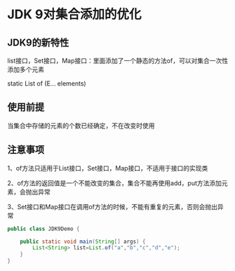 # JDK 9对集合添加的优化

## JDK9的新特性

list接口，Set接口，Map接口：里面添加了一个静态的方法of，可以对集合一次性添加多个元素

static <E> List<of> of (E... elements)

## 使用前提

当集合中存储的元素的个数已经确定，不在改变时使用

## 注意事项

1、of方法只适用于List接口，Set接口，Map接口，不适用于接口的实现类

2、of方法的返回值是一个不能改变的集合，集合不能再使用add，put方法添加元素，会抛出异常

3、Set接口和Map接口在调用of方法的时候，不能有重复的元素，否则会抛出异常

```java
public class JDK9Demo {

    public static void main(String[] args) {
        List<String> list=List.of("a","b","c","d","e");
    }
}
```